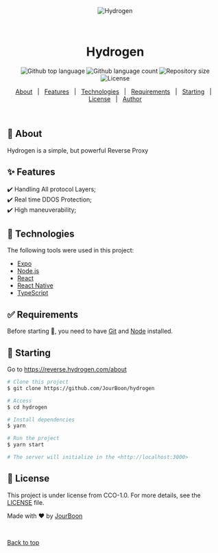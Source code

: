 <div align="center" id="top"> 
  <img src="./.github/app.gif" alt="Hydrogen" />

  &#xa0;

  <!-- <a href="https://hydrogen.netlify.app">Demo</a> -->
</div>

<h1 align="center">Hydrogen</h1>

<p align="center">
  <img alt="Github top language" src="https://img.shields.io/github/languages/top/JourBoon/hydrogen?color=56BEB8">

  <img alt="Github language count" src="https://img.shields.io/github/languages/count/JourBoon/hydrogen?color=56BEB8">

  <img alt="Repository size" src="https://img.shields.io/github/repo-size/JourBoon/hydrogen?color=56BEB8">

  <img alt="License" src="https://img.shields.io/github/license/JourBoon/hydrogen?color=56BEB8">

  <!-- <img alt="Github issues" src="https://img.shields.io/github/issues/{{YOUR_GITHUB_USERNAME}}/hydrogen?color=56BEB8" /> -->

  <!-- <img alt="Github forks" src="https://img.shields.io/github/forks/{{YOUR_GITHUB_USERNAME}}/hydrogen?color=56BEB8" /> -->

  <!-- <img alt="Github stars" src="https://img.shields.io/github/stars/{{YOUR_GITHUB_USERNAME}}/hydrogen?color=56BEB8" /> -->
</p>

<!-- Status -->

<!-- <h4 align="center"> 
	🚧  Hydrogen 🚀 Under construction...  🚧
</h4> 

<hr> -->

<p align="center">
  <a href="#dart-about">About</a> &#xa0; | &#xa0; 
  <a href="#sparkles-features">Features</a> &#xa0; | &#xa0;
  <a href="#rocket-technologies">Technologies</a> &#xa0; | &#xa0;
  <a href="#white_check_mark-requirements">Requirements</a> &#xa0; | &#xa0;
  <a href="#checkered_flag-starting">Starting</a> &#xa0; | &#xa0;
  <a href="#memo-license">License</a> &#xa0; | &#xa0;
  <a href="https://github.com/JourBoon" target="_blank">Author</a>
</p>

<br>

## :dart: About ##

Hydrogen is a simple, but powerful Reverse Proxy

## :sparkles: Features ##

:heavy_check_mark: Handling All protocol Layers;\
:heavy_check_mark: Real time DDOS Protection;\
:heavy_check_mark: High maneuverability;

## :rocket: Technologies ##

The following tools were used in this project:

- [Expo](https://expo.io/)
- [Node.js](https://nodejs.org/en/)
- [React](https://pt-br.reactjs.org/)
- [React Native](https://reactnative.dev/)
- [TypeScript](https://www.typescriptlang.org/)

## :white_check_mark: Requirements ##

Before starting :checkered_flag:, you need to have [Git](https://git-scm.com) and [Node](https://nodejs.org/en/) installed.

## :checkered_flag: Starting ##

Go to https://reverse.hydrogen.com/about

```bash
# Clone this project
$ git clone https://github.com/JourBoon/hydrogen

# Access
$ cd hydrogen

# Install dependencies
$ yarn

# Run the project
$ yarn start

# The server will initialize in the <http://localhost:3000>
```

## :memo: License ##

This project is under license from CCO-1.0. For more details, see the [LICENSE](LICENSE.md) file.


Made with :heart: by <a href="https://github.com/JourBoon" target="_blank">JourBoon</a>

&#xa0;

<a href="#top">Back to top</a>
